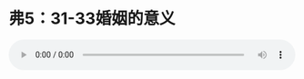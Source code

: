 # 弗5：31-33婚姻的意义

<audio style="width: 100%;" preload="false" controls controlslist="nodownload"><source src="//cdn.simai.ml/audio/mp3/old/12218.mp3" type="audio/mpeg">Your browser does not support the audio element.</audio>


